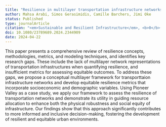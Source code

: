 ```yaml
---
title: "Resilience in multilayer transportation infrastructure networks: a review and conceptual framework for equity-based assessment"
author: Mahsa Arabi, Simos Gerasimidis, Camille Barchers, Jimi Oke
status: Published
type: journalArticle
citation: "<em>Sustainable and Resilient Infrastructure</em>, <b>0</b>(0):1-24"
doi: 10.1080/23789689.2024.2344909
date: 2024-04-22
---
```



This paper presents a comprehensive review of resilience concepts, methodologies, metrics, and modeling techniques, and identifies key research gaps. These include the lack of multilayer network representations of transportation infrastructures when quantifying resilience, and insufficient metrics for assessing equitable outcomes. To address these gaps, we propose a conceptual multilayer framework for transporttaion infrastructure networks and develop equitable resilience metrics that incorporate socioeconomic and demographic variables. Using Pioneer Valley as a case study, we apply our framework to assess the resilience of transportation networks and demonstrate its utility in guiding resource allocation to enhance both the physical robustness and social equity of infrastructure. Our findings show that this approach significantly contributes to more informed and inclusive decision-making, fostering the development of resilient and equitable urban environments.
